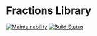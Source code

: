 # Fractions Library

[![Maintainability](https://api.codeclimate.com/v1/badges/d390a73d9ceeddf96e75/maintainability)](https://codeclimate.com/github/alexgo93/fractions/maintainability) [![Build Status](https://travis-ci.org/alexgo93/fractions.svg?branch=master)](https://travis-ci.org/alexgo93/fractions)
